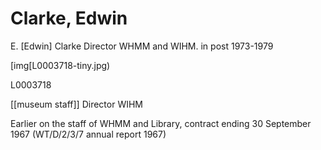 # Clarke, Edwin

E. \[Edwin] Clarke Director WHMM and WIHM. in post 1973-1979

\[img\[L0003718-tiny.jpg)

L0003718

\[\[museum staff]] Director WIHM

Earlier on the staff of WHMM and Library, contract ending 30 September 1967 (WT/D/2/3/7 annual report 1967)
